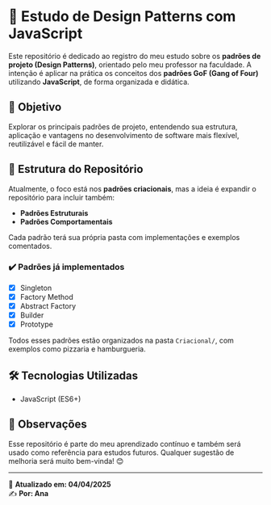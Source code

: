 # 🧠 Estudo de Design Patterns com JavaScript

Este repositório é dedicado ao registro do meu estudo sobre os **padrões de projeto (Design Patterns)**, orientado pelo meu professor na faculdade. A intenção é aplicar na prática os conceitos dos **padrões GoF (Gang of Four)** utilizando **JavaScript**, de forma organizada e didática.

## 🎯 Objetivo

Explorar os principais padrões de projeto, entendendo sua estrutura, aplicação e vantagens no desenvolvimento de software mais flexível, reutilizável e fácil de manter.

## 📁 Estrutura do Repositório

Atualmente, o foco está nos **padrões criacionais**, mas a ideia é expandir o repositório para incluir também:

- **Padrões Estruturais**
- **Padrões Comportamentais**

Cada padrão terá sua própria pasta com implementações e exemplos comentados.

### ✔️ Padrões já implementados

- [x] Singleton  
- [x] Factory Method  
- [x] Abstract Factory  
- [x] Builder  
- [x] Prototype  

Todos esses padrões estão organizados na pasta `Criacional/`, com exemplos como pizzaria e hamburgueria.

## 🛠️ Tecnologias Utilizadas

- JavaScript (ES6+)

## 📌 Observações

Esse repositório é parte do meu aprendizado contínuo e também será usado como referência para estudos futuros. Qualquer sugestão de melhoria será muito bem-vinda! 😊

---

📅 **Atualizado em: 04/04/2025**  
✍️ **Por: Ana**
